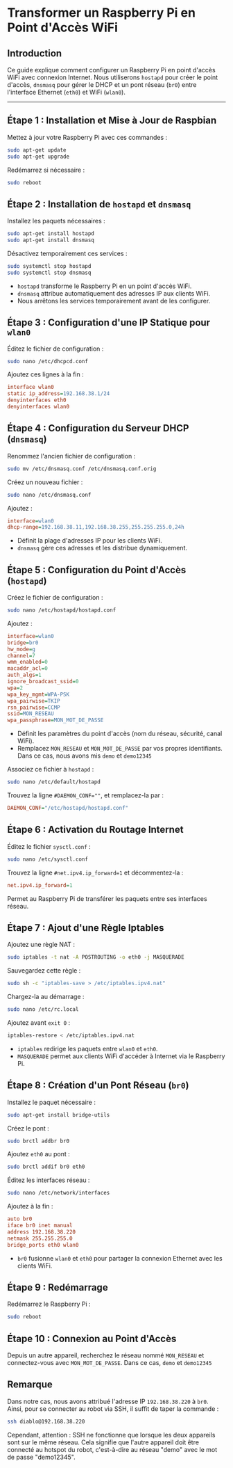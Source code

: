 # Transformer un Raspberry Pi en Point d'Accès WiFi

## Introduction
Ce guide explique comment configurer un Raspberry Pi en point d'accès WiFi avec connexion Internet. Nous utiliserons `hostapd` pour créer le point d'accès, `dnsmasq` pour gérer le DHCP et un pont réseau (`br0`) entre l'interface Ethernet (`eth0`) et WiFi (`wlan0`).

---

## Étape 1 : Installation et Mise à Jour de Raspbian
Mettez à jour votre Raspberry Pi avec ces commandes :
```bash
sudo apt-get update
sudo apt-get upgrade
```
Redémarrez si nécessaire :
```bash
sudo reboot
```

## Étape 2 : Installation de `hostapd` et `dnsmasq`
Installez les paquets nécessaires :
```bash
sudo apt-get install hostapd
sudo apt-get install dnsmasq
```
Désactivez temporairement ces services :
```bash
sudo systemctl stop hostapd
sudo systemctl stop dnsmasq
```
- `hostapd` transforme le Raspberry Pi en un point d'accès WiFi.
- `dnsmasq` attribue automatiquement des adresses IP aux clients WiFi.
- Nous arrêtons les services temporairement avant de les configurer.

## Étape 3 : Configuration d'une IP Statique pour `wlan0`
Éditez le fichier de configuration :
```bash
sudo nano /etc/dhcpcd.conf
```
Ajoutez ces lignes à la fin :
```ini
interface wlan0
static ip_address=192.168.38.1/24
denyinterfaces eth0
denyinterfaces wlan0
```


## Étape 4 : Configuration du Serveur DHCP (`dnsmasq`)
Renommez l'ancien fichier de configuration :
```bash
sudo mv /etc/dnsmasq.conf /etc/dnsmasq.conf.orig
```
Créez un nouveau fichier :
```bash
sudo nano /etc/dnsmasq.conf
```
Ajoutez :
```ini
interface=wlan0
dhcp-range=192.168.38.11,192.168.38.255,255.255.255.0,24h
```
- Définit la plage d'adresses IP pour les clients WiFi.
- `dnsmasq` gère ces adresses et les distribue dynamiquement.

## Étape 5 : Configuration du Point d'Accès (`hostapd`)
Créez le fichier de configuration :
```bash
sudo nano /etc/hostapd/hostapd.conf
```
Ajoutez :
```ini
interface=wlan0
bridge=br0
hw_mode=g
channel=7
wmm_enabled=0
macaddr_acl=0
auth_algs=1
ignore_broadcast_ssid=0
wpa=2
wpa_key_mgmt=WPA-PSK
wpa_pairwise=TKIP
rsn_pairwise=CCMP
ssid=MON_RESEAU
wpa_passphrase=MON_MOT_DE_PASSE
```
- Définit les paramètres du point d'accès (nom du réseau, sécurité, canal WiFi).
- Remplacez `MON_RESEAU` et `MON_MOT_DE_PASSE` par vos propres identifiants. Dans ce cas, nous avons mis `demo` et `demo12345`

Associez ce fichier à `hostapd` :
```bash
sudo nano /etc/default/hostapd
```
Trouvez la ligne `#DAEMON_CONF=""`, et remplacez-la par :
```ini
DAEMON_CONF="/etc/hostapd/hostapd.conf"
```

## Étape 6 : Activation du Routage Internet
Éditez le fichier `sysctl.conf` :
```bash
sudo nano /etc/sysctl.conf
```
Trouvez la ligne `#net.ipv4.ip_forward=1` et décommentez-la :
```ini
net.ipv4.ip_forward=1
```
Permet au Raspberry Pi de transférer les paquets entre ses interfaces réseau.

## Étape 7 : Ajout d'une Règle Iptables
Ajoutez une règle NAT :
```bash
sudo iptables -t nat -A POSTROUTING -o eth0 -j MASQUERADE
```
Sauvegardez cette règle :
```bash
sudo sh -c "iptables-save > /etc/iptables.ipv4.nat"
```
Chargez-la au démarrage :
```bash
sudo nano /etc/rc.local
```
Ajoutez avant `exit 0` :
```bash
iptables-restore < /etc/iptables.ipv4.nat
```
- `iptables` redirige les paquets entre `wlan0` et `eth0`.
- `MASQUERADE` permet aux clients WiFi d'accéder à Internet via le Raspberry Pi.

## Étape 8 : Création d'un Pont Réseau (`br0`)
Installez le paquet nécessaire :
```bash
sudo apt-get install bridge-utils
```
Créez le pont :
```bash
sudo brctl addbr br0
```
Ajoutez `eth0` au pont :
```bash
sudo brctl addif br0 eth0
```
Éditez les interfaces réseau :
```bash
sudo nano /etc/network/interfaces
```
Ajoutez à la fin :
```ini
auto br0
iface br0 inet manual
address 192.168.38.220
netmask 255.255.255.0
bridge_ports eth0 wlan0
```
- `br0` fusionne `wlan0` et `eth0` pour partager la connexion Ethernet avec les clients WiFi.

## Étape 9 : Redémarrage
Redémarrez le Raspberry Pi :
```bash
sudo reboot
```

## Étape 10 : Connexion au Point d'Accès
Depuis un autre appareil, recherchez le réseau nommé `MON_RESEAU` et connectez-vous avec `MON_MOT_DE_PASSE`. Dans ce cas, `demo` et `demo12345`

## Remarque

Dans notre cas, nous avons attribué l'adresse IP `192.168.38.220` à `br0`.  
Ainsi, pour se connecter au robot via SSH, il suffit de taper la commande :

```bash
ssh diablo@192.168.38.220
```
Cependant, attention : SSH ne fonctionne que lorsque les deux appareils sont sur le même réseau.
Cela signifie que l'autre appareil doit être connecté au hotspot du robot, c'est-à-dire au réseau "demo" avec le mot de passe "demo12345".
